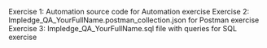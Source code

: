  Exercise 1: Automation source code for Automation exercise
 Exercise 2: Impledge_QA_YourFullName.postman_collection.json for Postman exercise
 Exercise 3: Impledge_QA_YourFullName.sql file with queries for SQL exercise
